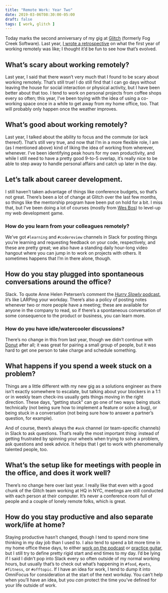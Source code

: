 ```yaml
---
title: "Remote Work: Year Two"
date: 2019-03-06T08:30:00-05:00
draft: false
tags: [ work, glitch ]
---
```


Today marks the second anniversary of my gig at [Glitch](https://glitch.com) (formerly Fog Creek Software). Last year, [I wrote a retrospective](/post/remote-work-year-one/) on what the first year of working remotely was like; I thought it’d be fun to see how that’s evolved.

<!--more-->

## What’s scary about working remotely?

Last year, I said that there wasn’t very much that I found to be scary about working remotely. That’s still true! I do still find that I can go days without leaving the house for social interaction or physical activity, but I have been better about that too. I tend to work on personal projects from coffee shops every so often; this year, I’ve been toying with the idea of using a co-working space once in a while to get away from my home office, too. That will probably only happen once the weather improves.

## What’s good about working remotely?

Last year, I talked about the ability to focus and the commute (or lack thereof). That’s still very true, and now that I’m in a more flexible role, I am (as I mentioned above) kind of liking the idea of working from wherever, whenever. I’ve been identifying peak hours for my own productivity, and while I still need to have a pretty good 9-to-5 overlap, it’s really nice to be able to step away to handle personal affairs and catch up later in the day.

## Let’s talk about career development.

I still haven’t taken advantage of things like conference budgets, so that’s not great. There’s been a lot of change at Glitch over the last few months, so things like the mentorship program have been put on hold for a bit. I miss that, but I’ve been doing a lot of courses (mostly from [Wes Bos](https://wesbos.com/courses)) to level-up my web development game.

### How do you learn from your colleagues remotely?

We’ve got `#learning` and `#codereview` channels in Slack for posting things you’re learning and requesting feedback on your code, respectively, and these are pretty great; we also have a standing daily hour-long video hangout where you can jump in to work on projects with others. It sometimes happens that I’m in there alone, though.

## How do you stay plugged into spontaneous conversations around the office?

Slack. To quote Anne Helen Petersen’s comment the [_Hurry Slowly_ podcast](https://hurryslowly.co/anne-helen/), it’s like LARPing your workday. There’s also a policy of posting notes whenever two or more people have a meeting; these are available for anyone in the company to read, so if there’s a spontaneous conversation of some consequence to the product or business, you can learn more.

### How do you have idle/watercooler discussions?

There’s no change in this from last year, though we didn’t continue with [Donut](https://donut.ai) after all; it was great for pairing a small group of people, but it was hard to get one person to take charge and schedule something.

## What happens if you spend a week stuck on a problem?

Things are a little different with my new gig as a solutions engineer as there isn’t exactly somewhere to escalate, but talking about your blockers in a 1:1 or in weekly team check-ins usually gets things moving in the right direction. These days, “getting stuck” can go one of two ways: being stuck technically (not being sure how to implement a feature or solve a bug), or being stuck in a conversation (not being sure how to answer a partner’s question, for example).

And of course, there’s always the `#ask` channel (or team-specific channels) in Slack to ask questions. That’s really the most important thing: instead of getting frustrated by spinning your wheels when trying to solve a problem, ask questions and seek advice. It helps that I get to work with phenomenally talented people, too.

## What’s the setup like for meetings with people in the office, and does it work well?

There’s no change here over last year. I really like that even with a good chunk of the Glitch team working at HQ in NYC, meetings are still conducted with each person at their computer. It’s never a conference room full of people and a couple of lonely remote folks, which is great.

## How do you stay productive and also separate work/life at home?

Staying productive hasn’t changed, though I tend to spend more time thinking in my day job than I used to. I also tend to spend a bit more time in my home office these days, to either [work on the podcast](https://www.makebeforebreak.com) or [practice guitar](/post/fretting/), but I still try to define pretty rigid start and end times to my day. I’d be lying if I said I didn’t pop into Slack every so often outside of my normal working hours, but usually that’s to check out what’s happening in `#food`, `#pets`, `#fitness`, or `#offtopic`. If I have an idea for work, I tend to dump it into OmniFocus for consideration at the start of the next workday. You can’t help when you’ll have an idea, but you _can_ protect the time you’ve defined for your life outside of work.